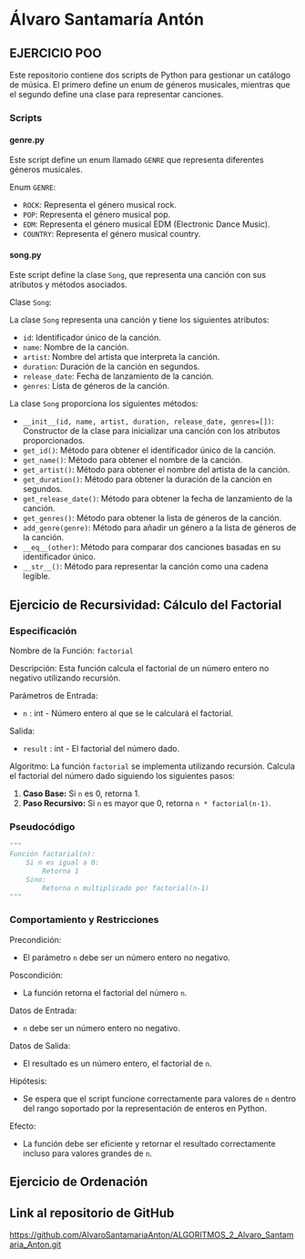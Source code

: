 # Álvaro Santamaría Antón

## EJERCICIO POO

Este repositorio contiene dos scripts de Python para gestionar un catálogo de música. 
El primero define un enum de géneros musicales, mientras que el segundo define una clase para representar canciones.

### Scripts

#### genre.py

Este script define un enum llamado `GENRE` que representa diferentes géneros musicales.

Enum `GENRE`:

- `ROCK`: Representa el género musical rock.
- `POP`: Representa el género musical pop.
- `EDM`: Representa el género musical EDM (Electronic Dance Music).
- `COUNTRY`: Representa el género musical country.

#### song.py

Este script define la clase `Song`, que representa una canción con sus atributos y métodos asociados.

Clase `Song`:

La clase `Song` representa una canción y tiene los siguientes atributos:

- `id`: Identificador único de la canción.
- `name`: Nombre de la canción.
- `artist`: Nombre del artista que interpreta la canción.
- `duration`: Duración de la canción en segundos.
- `release_date`: Fecha de lanzamiento de la canción.
- `genres`: Lista de géneros de la canción.

La clase `Song` proporciona los siguientes métodos:

- `__init__(id, name, artist, duration, release_date, genres=[])`: Constructor de la clase para inicializar una canción con los atributos proporcionados.
- `get_id()`: Método para obtener el identificador único de la canción.
- `get_name()`: Método para obtener el nombre de la canción.
- `get_artist()`: Método para obtener el nombre del artista de la canción.
- `get_duration()`: Método para obtener la duración de la canción en segundos.
- `get_release_date()`: Método para obtener la fecha de lanzamiento de la canción.
- `get_genres()`: Método para obtener la lista de géneros de la canción.
- `add_genre(genre)`: Método para añadir un género a la lista de géneros de la canción.
- `__eq__(other)`: Método para comparar dos canciones basadas en su identificador único.
- `__str__()`: Método para representar la canción como una cadena legible.

## Ejercicio de Recursividad: Cálculo del Factorial

### Especificación

Nombre de la Función:
`factorial`

Descripción:
Esta función calcula el factorial de un número entero no negativo utilizando recursión.

Parámetros de Entrada:
- `n` : int - Número entero al que se le calculará el factorial.

Salida:
- `result` : int - El factorial del número dado.

Algoritmo:
La función `factorial` se implementa utilizando recursión. Calcula el factorial del número dado siguiendo los siguientes pasos:
1. **Caso Base:** Si `n` es 0, retorna 1.
2. **Paso Recursivo:** Si `n` es mayor que 0, retorna `n * factorial(n-1)`.

### Pseudocódigo

```python
"""
Función factorial(n):
    Si n es igual a 0:
        Retorna 1
    Sino:
        Retorna n multiplicado por factorial(n-1)
"""
```

### Comportamiento y Restricciones

Precondición:
- El parámetro `n` debe ser un número entero no negativo.

Poscondición:
- La función retorna el factorial del número `n`.

Datos de Entrada:
- `n` debe ser un número entero no negativo.

Datos de Salida:
- El resultado es un número entero, el factorial de `n`.

Hipótesis:
- Se espera que el script funcione correctamente para valores de `n` dentro del rango soportado por la representación de enteros en Python.

Efecto:
- La función debe ser eficiente y retornar el resultado correctamente incluso para valores grandes de `n`.

## Ejercicio de Ordenación



## Link al repositorio de GitHub
https://github.com/AlvaroSantamariaAnton/ALGORITMOS_2_Alvaro_Santamaria_Anton.git